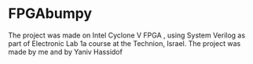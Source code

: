 # FPGAbumpy

The project was made on Intel Cyclone V FPGA , using System Verilog as part of Electronic Lab 1a course at the Technion, Israel. 
The project was made by me and by Yaniv Hassidof
